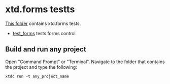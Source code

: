 # xtd.forms testts

[This folder](.) contains xtd.forms tests.

* [test_forms](test_forms/README.md) tests forms control

## Build and run any project

Open "Command Prompt" or "Terminal". Navigate to the folder that contains the project and type the following:

```shell
xtdc run -t any_project_name
```
